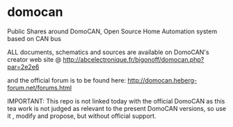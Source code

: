 domocan
=======

Public Shares around DomoCAN, Open Source Home Automation system based on CAN bus

ALL documents, schematics and sources are available on DomoCAN's creator web site @ http://abcelectronique.fr/bigonoff/domocan.php?par=2e2e6

and the official forum is to be found here: http://domocan.heberg-forum.net/forums.html


IMPORTANT: This repo is not linked today with the official DomoCAN as this tea work is not judged as relevant to the present DomoCAN versions, so use it , modify and propose, but without official support.
